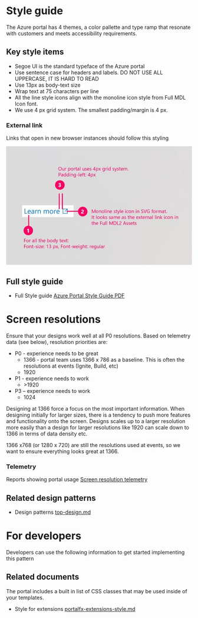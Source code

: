 ﻿# Style guide

The Azure portal has 4 themes, a color pallette and type ramp that resonate with customers and meets accessibility requirements.


## Key style items
* Segoe UI is the standard typeface of the Azure portal
* Use sentence case for headers and labels. DO NOT USE ALL UPPERCASE, IT IS HARD TO READ
* Use 13px as body-text size
* Wrap text at 75 characters per line
* All the line style icons align with the monoline icon style from Full MDL Icon font.
* We use 4 px grid system. The smallest padding/margin is 4 px. 


### External link
Links that open in new browser instances should follow this styling

<div style="max-width:600px">
<img alttext="external link" src="../media/design-patterns-style-guide/external-link.jpg"  />
</div>

## Full style guide
* Full Style guide [Azure Portal Style Guide PDF](../media/design-patterns-style-guide/Azure-Portal-Style-Guide.pdf)

# Screen resolutions
Ensure that your designs work well at all P0 resolutions.  Based on telemetry data \(see below\), resolution priorities are:

* P0 - experience needs to be great
    * 1366 - portal team uses 1366 x 786 as a baseline.  This is often the resolutions at events (Ignite, Build, etc)
    * 1920 
* P1 - experience needs to work
    * \>1920 
* P3 – experience needs to work
    * 1024


Designing at 1366 force a focus on the most important information. When designing initially for larger sizes, there is a tendency to push more features and functionality onto the screen.  Designs scales up to a larger resolution more easily than a design for larger resolutions like 1920 can scale down to 1366 in terms of data density etc.

1366 x768 (or 1280 x 720) are still the resolutions used at events, so we want to ensure everything looks great at 1366. 


### Telemetry
Reports showing portal usage
[Screen resolution telemetry](https://msit.powerbi.com/groups/me/dashboards/7b218d20-f0aa-4858-b0f9-567386a0ac1c)


## Related design patterns
* Design patterns [top-design.md](top-design.md)


# For developers 
Developers can use the following information to get started implementing this pattern

## Related documents
The portal includes a built in list of CSS classes that may be used inside of your templates.
* Style for extensions [portalfx-extensions-style.md](portalfx-extensions-style.md)

